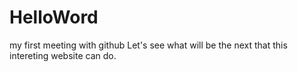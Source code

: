 # HelloWord
my first meeting with github
Let's see what will be the next that this intereting website can do.
